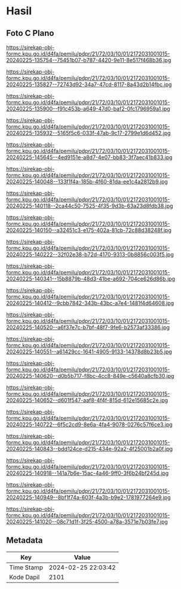 # Hasil

## Foto C Plano

https://sirekap-obj-formc.kpu.go.id/d4fa/pemilu/pdpr/21/72/03/10/01/2172031001015-20240225-135754--75451b07-b787-4420-9e11-8e517f468b36.jpg

https://sirekap-obj-formc.kpu.go.id/d4fa/pemilu/pdpr/21/72/03/10/01/2172031001015-20240225-135827--72743d92-34a7-47cd-8117-8a43d2b14fbc.jpg

https://sirekap-obj-formc.kpu.go.id/d4fa/pemilu/pdpr/21/72/03/10/01/2172031001015-20240225-135900--f91c453b-a649-47d0-baf2-0fc1796959a1.jpg

https://sirekap-obj-formc.kpu.go.id/d4fa/pemilu/pdpr/21/72/03/10/01/2172031001015-20240225-135932--5165f5c6-033f-47ab-9c17-2799e1d6d452.jpg

https://sirekap-obj-formc.kpu.go.id/d4fa/pemilu/pdpr/21/72/03/10/01/2172031001015-20240225-145645--4ed9151e-a8d7-4e07-bb83-3f7aec41b833.jpg

https://sirekap-obj-formc.kpu.go.id/d4fa/pemilu/pdpr/21/72/03/10/01/2172031001015-20240225-140048--133f1f4a-185b-4f60-81da-ee1c4a2812b9.jpg

https://sirekap-obj-formc.kpu.go.id/d4fa/pemilu/pdpr/21/72/03/10/01/2172031001015-20240225-140118--2ca44c50-7525-4f35-9d3b-63a23d8fdb38.jpg

https://sirekap-obj-formc.kpu.go.id/d4fa/pemilu/pdpr/21/72/03/10/01/2172031001015-20240225-140150--a32451c3-e175-402a-81cb-72c88d38248f.jpg

https://sirekap-obj-formc.kpu.go.id/d4fa/pemilu/pdpr/21/72/03/10/01/2172031001015-20240225-140222--32f02e38-b72d-4170-9313-0b8856c003f5.jpg

https://sirekap-obj-formc.kpu.go.id/d4fa/pemilu/pdpr/21/72/03/10/01/2172031001015-20240225-140341--15b8879b-48d3-41be-a692-704ce626d86b.jpg

https://sirekap-obj-formc.kpu.go.id/d4fa/pemilu/pdpr/21/72/03/10/01/2172031001015-20240225-140412--9cbb7842-343b-43bc-a7e4-1481f4d64608.jpg

https://sirekap-obj-formc.kpu.go.id/d4fa/pemilu/pdpr/21/72/03/10/01/2172031001015-20240225-140520--a6f37e7c-b7bf-48f7-9fe6-b2573af33386.jpg

https://sirekap-obj-formc.kpu.go.id/d4fa/pemilu/pdpr/21/72/03/10/01/2172031001015-20240225-140551--a61429cc-1641-4905-9133-14378d8b23b5.jpg

https://sirekap-obj-formc.kpu.go.id/d4fa/pemilu/pdpr/21/72/03/10/01/2172031001015-20240225-140620--d0b5b717-f8bc-4cc8-849e-c5640a8cfb30.jpg

https://sirekap-obj-formc.kpu.go.id/d4fa/pemilu/pdpr/21/72/03/10/01/2172031001015-20240225-140652--d601f547-aaf8-4f4f-815d-612e15685c2e.jpg

https://sirekap-obj-formc.kpu.go.id/d4fa/pemilu/pdpr/21/72/03/10/01/2172031001015-20240225-140722--6f5c2cd9-8e6a-4fa4-9078-0276c57f6ce3.jpg

https://sirekap-obj-formc.kpu.go.id/d4fa/pemilu/pdpr/21/72/03/10/01/2172031001015-20240225-140843--bdd124ce-d215-434e-92a2-4f25001b2a0f.jpg

https://sirekap-obj-formc.kpu.go.id/d4fa/pemilu/pdpr/21/72/03/10/01/2172031001015-20240225-140918--141a7b6e-15ac-4a46-9ff0-3f6b24bf245d.jpg

https://sirekap-obj-formc.kpu.go.id/d4fa/pemilu/pdpr/21/72/03/10/01/2172031001015-20240225-140949--8bf1f74a-603f-4a3b-b9e2-1781977264e9.jpg

https://sirekap-obj-formc.kpu.go.id/d4fa/pemilu/pdpr/21/72/03/10/01/2172031001015-20240225-141020--08c71d1f-3f25-4500-a78a-3571e7b03fe7.jpg


## Metadata

| Key        | Value               |
| ---------- | ------------------- |
| Time Stamp | 2024-02-25 22:03:42 |
| Kode Dapil | 2101                |



